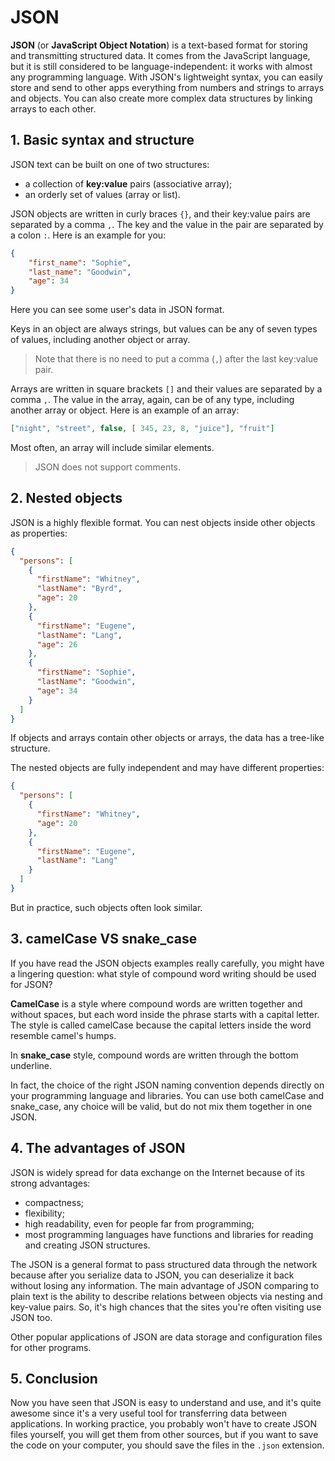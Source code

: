 # JSON

**JSON** (or **JavaScript Object Notation**) is a text-based format for storing and transmitting structured data. It comes from the JavaScript language, but it is still considered to be language-independent: it works with almost any programming language. With JSON's lightweight syntax, you can easily store and send to other apps everything from numbers and strings to arrays and objects. You can also create more complex data structures by linking arrays to each other. 

## 1. Basic syntax and structure

JSON text can be built on one of two structures:

- a collection of **key:value** pairs (associative array);
- an orderly set of values (array or list).

JSON objects are written in curly braces `{}`, and their key:value pairs are separated by a comma `,`. The key and the value in the pair are separated by a colon `:`. Here is an example for you:
```json
{
    "first_name": "Sophie",
    "last_name": "Goodwin",
    "age": 34
}
```

Here you can see some user's data in JSON format.

Keys in an object are always strings, but values can be any of seven types of values, including another object or array.

> Note that there is no need to put a comma (`,`) after the last key:value pair.


Arrays are written in square brackets `[]` and their values are separated by a comma `,`. The value in the array, again, can be of any type, including another array or object. Here is an example of an array:

```json
["night", "street", false, [ 345, 23, 8, "juice"], "fruit"]
```

Most often, an array will include similar elements.

> JSON does not support comments.

## 2. Nested objects

JSON is a highly flexible format. You can nest objects inside other objects as properties:
```json
{
  "persons": [
    {
      "firstName": "Whitney",
      "lastName": "Byrd",
      "age": 20
    },
    {
      "firstName": "Eugene",
      "lastName": "Lang",
      "age": 26
    },
    {
      "firstName": "Sophie",
      "lastName": "Goodwin",
      "age": 34
    }
  ]
}
```

If objects and arrays contain other objects or arrays, the data has a tree-like structure.

The nested objects are fully independent and may have different properties:
```json
{
  "persons": [
    {
      "firstName": "Whitney",
      "age": 20
    },
    {
      "firstName": "Eugene",
      "lastName": "Lang"
    }
  ]
}
```

But in practice, such objects often look similar.

## 3. camelCase VS snake_case

If you have read the JSON objects examples really carefully, you might have a lingering question: what style of compound word writing should be used for JSON?

**CamelCase** is a style where compound words are written together and without spaces, but each word inside the phrase starts with a capital letter. The style is called camelCase because the capital letters inside the word resemble camel's humps.

In **snake_case** style, compound words are written through the bottom underline.

In fact, the choice of the right JSON naming convention depends directly on your programming language and libraries. You can use both camelCase and snake_case, any choice will be valid, but do not mix them together in one JSON.

## 4. The advantages of JSON

JSON is widely spread for data exchange on the Internet because of its strong advantages:

- compactness;
- flexibility;
- high readability, even for people far from programming;
- most programming languages have functions and libraries for reading and creating JSON structures.

The JSON is a general format to pass structured data through the network because after you serialize data to JSON, you can deserialize it back without losing any information. The main advantage of JSON comparing to plain text is the ability to describe relations between objects via nesting and key-value pairs. So, it's high chances that the sites you're often visiting use JSON too.

Other popular applications of JSON are data storage and configuration files for other programs.

## 5. Conclusion

Now you have seen that JSON is easy to understand and use, and it's quite awesome since it's a very useful tool for transferring data between applications. In working practice, you probably won't have to create JSON files yourself, you will get them from other sources, but if you want to save the code on your computer, you should save the files in the `.json` extension.
